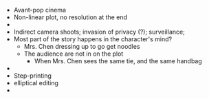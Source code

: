 - Avant-pop cinema
- Non-linear plot, no resolution at the end
-
- Indirect camera shoots; invasion of privacy (?); surveillance;
- Most part of the story happens in the character's mind?
	- Mrs. Chen dressing up to go get noodles
	- The audience are not in on the plot
		- When Mrs. Chen sees the same tie, and the same handbag
-
- Step-printing
- elliptical editing
-